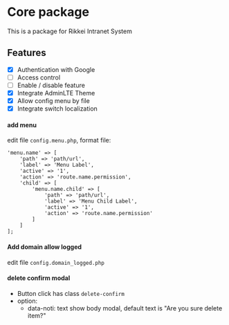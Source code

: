 Core package
===

This is a package for Rikkei Intranet System

Features
---

- [x] Authentication with Google
- [ ] Access control
- [ ] Enable / disable feature
- [x] Integrate AdminLTE Theme
- [x] Allow config menu by file
- [x] Integrate switch localization

#### add menu
edit file `config.menu.php`, format file:

    'menu.name' => [
        'path' => 'path/url',
        'label' => 'Menu Label',
        'active' => '1',
        'action' => 'route.name.permission',
        'child' => [
            'menu.name.child' => [
                'path' => 'path/url',
                'label' => 'Menu Child Label',
                'active' => '1',
                'action' => 'route.name.permission'
            ]
        ]
    ];

#### Add domain allow logged
edit file `config.domain_logged.php`

#### delete confirm modal
- Button click has class `delete-confirm`
- option: 
    + data-noti: text show body modal, default text is "Are you sure delete item?"